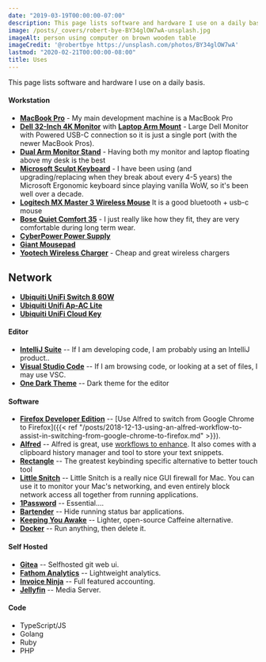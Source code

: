 ```yaml
---
date: "2019-03-19T00:00:00-07:00"
description: This page lists software and hardware I use on a daily basis.
image: /posts/_covers/robert-bye-BY34glOW7wA-unsplash.jpg
imageAlt: person using computer on brown wooden table
imageCredit: '@robertbye https://unsplash.com/photos/BY34glOW7wA'
lastmod: "2020-02-21T00:00:00-08:00"
title: Uses
---
```


This page lists software and hardware I use on a daily basis.

#### Workstation

* **[MacBook Pro](https://www.amazon.com/gp/product/B082VNFMCV/ref=as_li_qf_asin_il_tl?ie=UTF8&tag=jasonraimondi-20&creative=9325&linkCode=as2&creativeASIN=B082VNFMCV&linkId=430bec23560c8e53c65c15b71f9413ea)** - My main development machine is a MacBook Pro
* **[Dell 32-Inch 4K Monitor](https://www.amazon.com/gp/product/B07HDBD9CM/ref=as_li_qf_asin_il_tl?ie=UTF8&tag=jasonraimondi-20&creative=9325&linkCode=as2&creativeASIN=B07HDBD9CM&linkId=aae0a3e8e0f5b7606558cd3f8e0e00e8)** with **[Laptop Arm Mount](https://www.amazon.com/gp/product/B010QZD6I6/ref=as_li_qf_asin_il_tl?ie=UTF8&tag=jasonraimondi-20&creative=9325&linkCode=as2&creativeASIN=B010QZD6I6&linkId=aee02e09250a8502d526569c9412546d)** - Large Dell Monitor with Powered USB-C connection so it is just a single port (with the newer MacBook Pros).
* **[Dual Arm Monitor Stand](https://www.amazon.com/gp/product/B00MIBN71I/ref=as_li_qf_asin_il_tl?ie=UTF8&tag=jasonraimondi-20&creative=9325&linkCode=as2&creativeASIN=B00MIBN71I&linkId=86966b66b31db650918085f2c1561525)** - Having both my monitor and laptop floating above my desk is the best
* **[Microsoft Sculpt Keyboard](https://www.amazon.com/gp/product/B00CYX26BC/ref=as_li_qf_asin_il_tl?ie=UTF8&tag=jasonraimondi-20&creative=9325&linkCode=as2&creativeASIN=B00CYX26BC&linkId=98eb4f582eff729af9f7fc10144a9ce8)** - I have been using (and upgrading/replacing when they break about every 4-5 years) the Microsoft Ergonomic keyboard since playing vanilla WoW, so it's been well over a decade.
* **[Logitech MX Master 3 Wireless Mouse](https://www.amazon.com/gp/product/B07S395RWD/ref=as_li_qf_asin_il_tl?ie=UTF8&tag=jasonraimondi-20&creative=9325&linkCode=as2&creativeASIN=B07S395RWD&linkId=8d08526dcfd2257c2c7faa696f7b3305)** It is a good bluetooth + usb-c mouse
* **[Bose Quiet Comfort 35](https://www.amazon.com/gp/product/B0756CYWWD/ref=as_li_qf_asin_il_tl?ie=UTF8&tag=jasonraimondi-20&creative=9325&linkCode=as2&creativeASIN=B0756CYWWD&linkId=d57eccc099111bc8451bf33675cddf20)** - I just really like how they fit, they are very comfortable during long term wear.
* **[CyberPower Power Supply](https://www.amazon.com/gp/product/B00429N19W/ref=as_li_qf_asin_il_tl?ie=UTF8&tag=jasonraimondi-20&creative=9325&linkCode=as2&creativeASIN=B00429N19W&linkId=1c3db1724bd1a7fd8d0f130fa270e44d)**
* **[Giant Mousepad](https://www.amazon.com/gp/product/B01AS8ROZ2/ref=as_li_qf_asin_il_tl?ie=UTF8&tag=jasonraimondi-20&creative=9325&linkCode=as2&creativeASIN=B01AS8ROZ2&linkId=2b8f0285f1ddf5bde7626c263b3c51c8)**
* **[Yootech Wireless Charger](https://www.amazon.com/gp/product/B07GW9S9TB/ref=as_li_qf_asin_il_tl?ie=UTF8&tag=jasonraimondi-20&creative=9325&linkCode=as2&creativeASIN=B07GW9S9TB&linkId=e6a0c7a144df35dc67c4300adefdb371)** - Cheap and great wireless chargers

## Network

* **[Ubiquiti UniFi Switch 8 60W](https://www.amazon.com/gp/product/B01MU3WUX1/ref=as_li_qf_asin_il_tl?ie=UTF8&tag=jasonraimondi-20&creative=9325&linkCode=as2&creativeASIN=B01MU3WUX1&linkId=78e8a55298d8a0f6766e5ee3011f4472)**
* **[Ubiquiti Unifi Ap-AC Lite](https://www.amazon.com/gp/product/B015PR20GY/ref=as_li_qf_asin_il_tl?ie=UTF8&tag=jasonraimondi-20&creative=9325&linkCode=as2&creativeASIN=B015PR20GY&linkId=28426c509564c97f32578a565b9de616)**
* **[Ubiquiti UniFi Cloud Key](https://www.amazon.com/gp/product/B07K1G7WH2/ref=as_li_qf_asin_il_tl?ie=UTF8&tag=jasonraimondi-20&creative=9325&linkCode=as2&creativeASIN=B07K1G7WH2&linkId=559301498f9a9fbb754bbf0036e10a64)**

#### Editor

* **[IntelliJ Suite](https://www.jetbrains.com/)** -- If I am developing code, I am probably using an IntelliJ product..
* **[Visual Studio Code](https://code.visualstudio.com/)** -- If I am browsing code, or looking at a set of files, I may use VSC.
* **[One Dark Theme](https://plugins.jetbrains.com/plugin/11938-one-dark-theme/)** -- Dark theme for the editor

#### Software

* **[Firefox Developer Edition](https://www.mozilla.org/en-US/firefox/developer/)** -- [Use Alfred to switch from Google Chrome to Firefox]({{< ref "/posts/2018-12-13-using-an-alfred-workflow-to-assist-in-switching-from-google-chrome-to-firefox.md" >}}).
* **[Alfred](https://www.alfredapp.com/)** -- Alfred is great, use [workflows to enhance](https://github.com/zenorocha/alfred-workflows). It also comes with a clipboard history manager and tool to store your text snippets.
* **[Rectangle](https://github.com/rxhanson/Rectangle)** -- The greatest keybinding specific alternative to better touch tool
* **[Little Snitch](https://www.obdev.at/products/littlesnitch/index.html)** -- Little Snitch is a really nice GUI firewall for Mac. You can use it to monitor your Mac's networking, and even entirely block network access all together from running applications. 
* **[1Password](https://1password.com/)** -- Essential....
* **[Bartender](https://www.macbartender.com/)** -- Hide running status bar applications.
* **[Keeping You Awake](https://github.com/newmarcel/KeepingYouAwake)** -- Lighter, open-source Caffeine alternative.
* **[Docker](https://www.docker.com/)** -- Run anything, then delete it.

#### Self Hosted

* **[Gitea](https://gitea.io/en-us/)** -- Selfhosted git web ui.
* **[Fathom Analytics](https://usefathom.com/)** -- Lightweight analytics.
* **[Invoice Ninja](https://www.invoiceninja.com/)** -- Full featured accounting.
* **[Jellyfin](https://jellyfin.media)** -- Media Server.

#### Code

* TypeScript/JS
* Golang
* Ruby
* PHP
